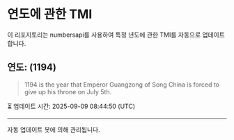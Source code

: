 
# 연도에 관한 TMI

이 리포지토리는 numbersapi를 사용하여 특정 년도에 관한 TMI를 자동으로 업데이트합니다.

## 연도: (1194)
> 1194 is the year that Emperor Guangzong of Song China is forced to give up his throne on July 5th.

⏳ 업데이트 시간: 2025-09-09 08:44:50 (UTC)

---
자동 업데이트 봇에 의해 관리됩니다.

